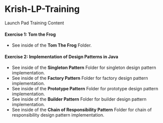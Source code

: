 # Krish-LP-Training
Launch Pad Training Content

#### Exercise 1: Tom the Frog
* See inside of the **Tom The Frog** Folder.

#### Exercise 2: Implementation of Design Patterns in Java
* See inside of the **Singleton Pattern** Folder for singleton design pattern implementation.
* See inside of the **Factory Pattern** Folder for factory design pattern implementation.
* See inside of the **Prototype Pattern** Folder for prototype design pattern implementation.
* See inside of the **Builder Pattern** Folder for builder design pattern implementation.
* See inside of the **Chain of Responsibility Pattern** Folder for chain of responsibility design pattern implementation.

